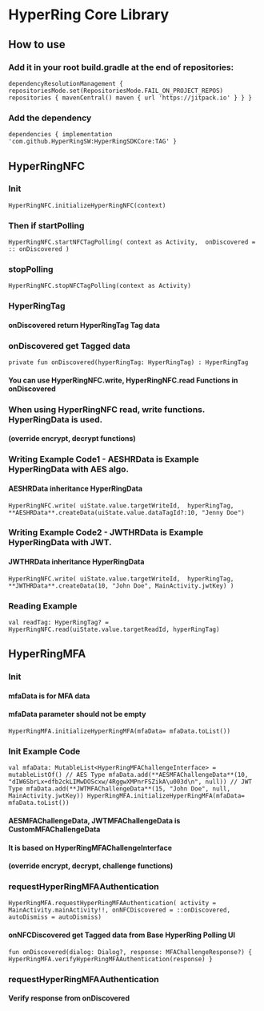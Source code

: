 # HyperRing Core Library

## How to use
### Add it in your root build.gradle at the end of repositories:
`dependencyResolutionManagement {
    repositoriesMode.set(RepositoriesMode.FAIL_ON_PROJECT_REPOS)
    repositories {
        mavenCentral()
        maven { url 'https://jitpack.io' }
    }
}`

### Add the dependency
`dependencies {
    implementation 'com.github.HyperRingSW:HyperRingSDKCore:TAG'
}`

## HyperRingNFC
### Init
`HyperRingNFC.initializeHyperRingNFC(context)`

### Then if startPolling
`HyperRingNFC.startNFCTagPolling(
    context as Activity, 
    onDiscovered = :: onDiscovered
)`

### stopPolling
`HyperRingNFC.stopNFCTagPolling(context as Activity)`

### HyperRingTag
#### onDiscovered return HyperRingTag Tag data

### onDiscovered get Tagged data
`private fun onDiscovered(hyperRingTag: HyperRingTag) : HyperRingTag`
#### You can use HyperRingNFC.write, HyperRingNFC.read Functions in onDiscovered

### When using HyperRingNFC read, write functions.  HyperRingData is used.
#### (override encrypt, decrypt functions)

### Writing Example Code1 - AESHRData is Example HyperRingData with AES algo.
#### AESHRData inheritance HyperRingData
`HyperRingNFC.write(
    uiState.value.targetWriteId, 
    hyperRingTag, 
    **AESHRData**.createData(uiState.value.dataTagId?:10, "Jenny Doe")`

### Writing Example Code2 - JWTHRData is Example HyperRingData with JWT.
#### JWTHRData inheritance HyperRingData
`HyperRingNFC.write(
    uiState.value.targetWriteId, 
    hyperRingTag, 
    **JWTHRData**.createData(10, "John Doe", MainActivity.jwtKey)
)`

### Reading Example
`val readTag: HyperRingTag? = HyperRingNFC.read(uiState.value.targetReadId, hyperRingTag)`

## HyperRingMFA

### Init
#### mfaData is for MFA data 
#### mfaData parameter should not be empty
`HyperRingMFA.initializeHyperRingMFA(mfaData= mfaData.toList())`

### Init Example Code
`val mfaData: MutableList<HyperRingMFAChallengeInterface> = mutableListOf()
// AES Type
mfaData.add(**AESMFAChallengeData**(10, "dIW6SbrLx+dfb2ckLIMwDOScxw/4RggwXMPnrFSZikA\u003d\n", null))
// JWT Type
mfaData.add(**JWTMFAChallengeData**(15, "John Doe", null, MainActivity.jwtKey))
HyperRingMFA.initializeHyperRingMFA(mfaData= mfaData.toList())`
#### AESMFAChallengeData, JWTMFAChallengeData is CustomMFAChallengeData
#### It is based on HyperRingMFAChallengeInterface
#### (override encrypt, decrypt, challenge functions)

### requestHyperRingMFAAuthentication
`HyperRingMFA.requestHyperRingMFAAuthentication(
activity = MainActivity.mainActivity!!,
onNFCDiscovered = ::onDiscovered,
autoDismiss = autoDismiss)`
#### onNFCDiscovered get Tagged data from Base HyperRing Polling UI
`fun onDiscovered(dialog: Dialog?, response: MFAChallengeResponse?) {
    HyperRingMFA.verifyHyperRingMFAAuthentication(response)
}`
### requestHyperRingMFAAuthentication
#### Verify response from onDiscovered
